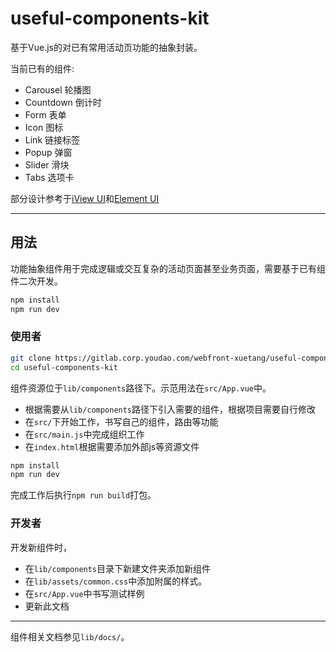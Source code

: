 # useful-components-kit

基于Vue.js的对已有常用活动页功能的抽象封装。

当前已有的组件:

- Carousel 轮播图
- Countdown 倒计时
- Form 表单
- Icon 图标
- Link 链接标签
- Popup 弹窗
- Slider 滑块
- Tabs 选项卡

部分设计参考于[iView UI](https://github.com/iview/iview)和[Element UI](http://element.eleme.io/#/zh-CN)

---

## 用法

功能抽象组件用于完成逻辑或交互复杂的活动页面甚至业务页面，需要基于已有组件二次开发。

```bash
npm install
npm run dev
```

### 使用者

```bash
git clone https://gitlab.corp.youdao.com/webfront-xuetang/useful-components-kit.git
cd useful-components-kit
```

组件资源位于`lib/components`路径下。示范用法在`src/App.vue`中。

- 根据需要从`lib/components`路径下引入需要的组件，根据项目需要自行修改
- 在`src/`下开始工作，书写自己的组件，路由等功能
- 在`src/main.js`中完成组织工作
- 在`index.html`根据需要添加外部js等资源文件

```bash
npm install
npm run dev
```

完成工作后执行`npm run build`打包。

### 开发者

开发新组件时，

- 在`lib/components`目录下新建文件夹添加新组件
- 在`lib/assets/common.css`中添加附属的样式。
- 在`src/App.vue`中书写测试样例
- 更新此文档

---

组件相关文档参见`lib/docs/`。
